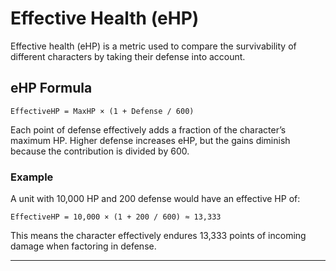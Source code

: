 # Effective Health (eHP)

Effective health (eHP) is a metric used to compare the survivability of different characters by taking their defense into account.

## eHP Formula

`EffectiveHP = MaxHP × (1 + Defense / 600)`

Each point of defense effectively adds a fraction of the character’s maximum HP. Higher defense increases eHP, but the gains diminish because the contribution is divided by 600.

### Example

A unit with 10,000 HP and 200 defense would have an effective HP of:

`EffectiveHP = 10,000 × (1 + 200 / 600) ≈ 13,333`

This means the character effectively endures 13,333 points of incoming damage when factoring in defense.

---
